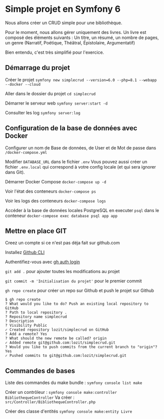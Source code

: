 # Simple projet en Symfony 6

Nous allons créer un CRUD simple pour une bibliothèque.

Pour le moment, nous allons gérer uniquement des livres.
Un livre est composé des éléments suivants : Un titre, un résumé, un nombre de pages, un genre (Narratif, Poétique, Théâtral, Épistolaire, Argumentatif)

Bien entendu, c'est très simplifié pour l'exercice.

## Démarrage du projet

Créer le projet
`symfony new simplecrud --version=6.0 --php=8.1 --webapp --docker --cloud`

Aller dans le dossier du projet
`cd simplecrud`

Démarrer le serveur web
`symfony server:start -d`

Consulter les log
`symfony server:log`

## Configuration de la base de données avec Docker

Configurer un nom de Base de données, de User et de Mot de passe dans `/docker-compose.yml`

Modifier `DATABASE_URL` dans le fichier `.env`
Vous pouvez aussi créer un fichier `.env.local` qui correspond à votre config locale (et qui sera ignorer dans Git).

Démarrer Docker Compose
`docker-compose up -d`

Voir l'état des conteneurs
`docker-compose ps`

Voir les logs des conteneurs
`docker-compose logs`

Accéder à la base de données locales PostgreSQL en executer `psql` dans le conteneur
`docker-compose exec database psql app app`

## Mettre en place GIT

Creez un compte si ce n'est pas déja fait sur github.com

Installez [Github CLI](https://github.com/cli/cli#installation)

Authentifiez-vous avec [gh auth login](https://cli.github.com/manual/gh_auth_login)

`git add .` pour ajouter toutes les modifications au projet

`git commit -m 'Initialisation du projet'` pour le premier commit

`gh repo create` pour créer un repo sur Github et push le projet sur Github

```
$ gh repo create
? What would you like to do? Push an existing local repository to GitHub
? Path to local repository .
? Repository name simplecrud
? Description 
? Visibility Public
✓ Created repository lozit/simplecrud on GitHub
? Add a remote? Yes
? What should the new remote be called? origin
✓ Added remote git@github.com:lozit/simplecrud.git
? Would you like to push commits from the current branch to "origin"? Yes
✓ Pushed commits to git@github.com:lozit/simplecrud.git
```

## Commandes de bases

Liste des commandes du make bundle :
`symfony console list make`

Créer un contrôleur :
`symfony console make:controller BibliothequeController`
Va créer :
`src/Controller/BibliothequeController.php`

Créer des classe d'entités
`symfony console make:entity Livre`
